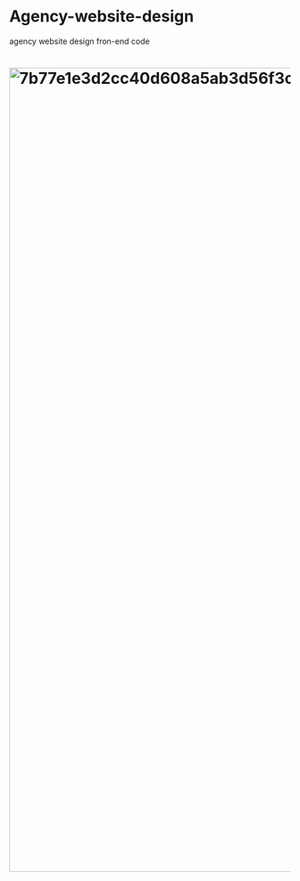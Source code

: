# Agency-website-design
agency website design fron-end code
# <img width="1440" alt="7b77e1e3d2cc40d608a5ab3d56f3cd86" src="https://user-images.githubusercontent.com/92162125/212302181-f60e2950-690f-4116-bf67-42f36ab4238e.png">
